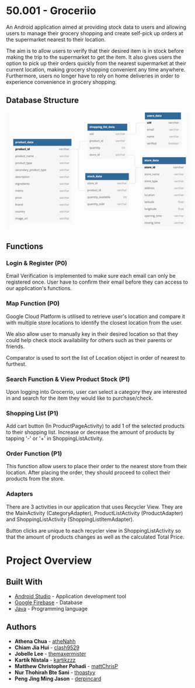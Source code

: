 
# 50.001 - Groceriio

An Android application aimed at providing stock data to users and allowing users to manage their grocery shopping and create self-pick up orders at the supermarket nearest to their location.

The aim is to allow users to verify that their desired item is in stock before making the trip to the supermarket to get the item. It also gives users the option to pick up their orders quickly from the nearest supermarket at their current location, making grocery shopping convenient any time anywhere. Furthermore, users no longer have to rely on home deliveries in order to experience convenience in grocery shopping.

## Database Structure

<img src="images/database_model.png">

## Functions

### Login & Register (P0)

Email Verification is implemented to make sure each email can only be registered once. 
User have to confirm their email before they can access to our application's functions.

### Map Function (P0)

Google Cloud Platform is utilised to retrieve user's location and compare it with
multiple store locations to identify the closest location from the user.

We also allow user to manually key in their desired location so that they could
help check stock availability for others such as their parents or friends.

Comparator is used to sort the list of Location object in order of nearest to furthest.


### Search Function & View Product Stock (P1)

Upon logging into Grocerrio, user can select a category they are interested in and search for the
item they would like to purchase/check.


### Shopping List (P1)

Add cart button (In ProductPageActivity) to add 1 of the selected products to their shopping list.
Increase or decrease the amount of products by tapping '-' or '+' in ShoppingListActivity.


### Order Function (P1)

This function allow users to place their order to the nearest store from their location.
After placing the order, they should proceed to collect their products from the store.

### Adapters 

There are 3 activities in our application that uses Recycler View.
They are the MainActivity (CategoryAdapter), ProductListActivity (ProductAdapter) and ShoppingListActivity (ShoppingListItemAdapter).

Button clicks are unique to each recycler view in ShoppingListActivity so that the amount of products changes as well as the calculated Total Price.

# Project Overview

## Built With

* [Android Studio](https://developer.android.com/studio) - Application development tool
* [Google Firebase](https://firebase.google.com) - Database
* [Java](https://www.java.com/en/) - Programming language

## Authors

* **Athena Chua** - [atheNahh](https://github.com/atheNahh)
* **Chiam Jia Hui** - [clash9529](https://github.com/clash9529)
* **Jobelle Lee** - [themaxermister](https://github.com/themaxermister)
* **Kartik Nistala** - [kartikzzz](https://github.com/kartikzzz)
* **Matthew Christopher Pohadi** - [mattChrisP](https://github.com/mattChrisP)
* **Nur Thohirah Bte Sani** - [thoastyy](https://github.com/thoastyy)
* **Peng Jing Ming Jason** - [derpincard](https://github.com/derpincard)

